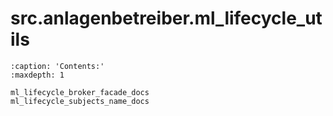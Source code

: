 # src.anlagenbetreiber.ml_lifecycle_utils
```{toctree}
:caption: 'Contents:'
:maxdepth: 1

ml_lifecycle_broker_facade_docs
ml_lifecycle_subjects_name_docs
```